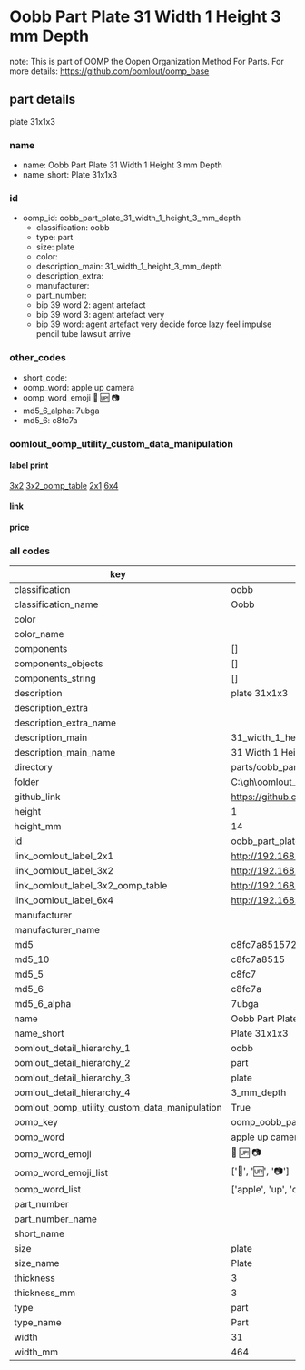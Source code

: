 # Oobb Part Plate 31 Width 1 Height 3 mm Depth  

note: This is part of OOMP the Oopen Organization Method For Parts. For more details: https://github.com/oomlout/oomp_base

##  part details
  



plate 31x1x3



### name
* name: Oobb Part Plate 31 Width 1 Height 3 mm Depth
* name_short: Plate 31x1x3 
### id
* oomp_id: oobb_part_plate_31_width_1_height_3_mm_depth
  * classification: oobb
  * type: part
  * size: plate
  * color: 
  * description_main: 31_width_1_height_3_mm_depth
  * description_extra: 
  * manufacturer: 
  * part_number: 
  * bip 39 word 2: agent artefact
  * bip 39 word 3: agent artefact very
  * bip 39 word: agent artefact very decide force lazy feel impulse pencil tube lawsuit arrive

### other_codes
* short_code: 
* oomp_word: apple up camera
* oomp_word_emoji :apple: :up: :camera:
* md5_6_alpha: 7ubga
* md5_6: c8fc7a






### oomlout_oomp_utility_custom_data_manipulation
#### label print
[3x2](http://192.168.1.245:1112/?label=oomp%207ubga)
[3x2_oomp_table](http://192.168.1.108:1112/?label=oomp%207ubga)
[2x1](http://192.168.1.242:1112/?label=oomp%207ubga)
[6x4](http://192.168.1.55:1112/?label=oomp%207ubga)    

#### link

                              

#### price







### all codes 
| key | value |  
| --- | --- |  
| classification | oobb |  
| classification_name | Oobb |  
| color |  |  
| color_name |  |  
| components | [] |  
| components_objects | [] |  
| components_string | [] |  
| description | plate 31x1x3 |  
| description_extra |  |  
| description_extra_name |  |  
| description_main | 31_width_1_height_3_mm_depth |  
| description_main_name | 31 Width 1 Height 3 mm Depth |  
| directory | parts/oobb_part_plate_31_width_1_height_3_mm_depth |  
| folder | C:\gh\oomlout_oobb_version_4_generated_parts\things\oobb_part_plate_31_width_1_height_3_mm_depth |  
| github_link | https://github.com/oomlout/oomlout_oomp_part_src/tree/main/parts/oobb_part_plate_31_width_1_height_3_mm_depth |  
| height | 1 |  
| height_mm | 14 |  
| id | oobb_part_plate_31_width_1_height_3_mm_depth |  
| link_oomlout_label_2x1 | http://192.168.1.242:1112/?label=oomp%207ubga |  
| link_oomlout_label_3x2 | http://192.168.1.245:1112/?label=oomp%207ubga |  
| link_oomlout_label_3x2_oomp_table | http://192.168.1.108:1112/?label=oomp%207ubga |  
| link_oomlout_label_6x4 | http://192.168.1.55:1112/?label=oomp%207ubga |  
| manufacturer |  |  
| manufacturer_name |  |  
| md5 | c8fc7a8515722a99f9ad838de5c33827 |  
| md5_10 | c8fc7a8515 |  
| md5_5 | c8fc7 |  
| md5_6 | c8fc7a |  
| md5_6_alpha | 7ubga |  
| name | Oobb Part Plate 31 Width 1 Height 3 mm Depth |  
| name_short | Plate 31x1x3  |  
| oomlout_detail_hierarchy_1 | oobb |  
| oomlout_detail_hierarchy_2 | part |  
| oomlout_detail_hierarchy_3 | plate |  
| oomlout_detail_hierarchy_4 | 3_mm_depth |  
| oomlout_oomp_utility_custom_data_manipulation | True |  
| oomp_key | oomp_oobb_part_plate_31_width_1_height_3_mm_depth |  
| oomp_word | apple up camera |  
| oomp_word_emoji | :apple: :up: :camera: |  
| oomp_word_emoji_list | [':apple:', ':up:', ':camera:'] |  
| oomp_word_list | ['apple', 'up', 'camera'] |  
| part_number |  |  
| part_number_name |  |  
| short_name |  |  
| size | plate |  
| size_name | Plate |  
| thickness | 3 |  
| thickness_mm | 3 |  
| type | part |  
| type_name | Part |  
| width | 31 |  
| width_mm | 464 |  
